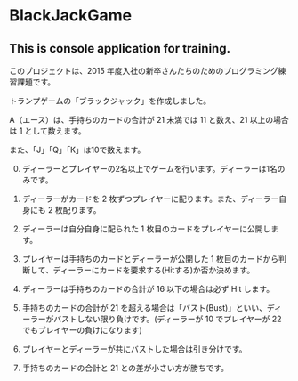 # BlackJackGame
This is console application for training.
----
このプロジェクトは、2015 年度入社の新卒さんたちのためのプログラミング練習課題です。

トランプゲームの「ブラックジャック」を作成しました。

A（エース）は、手持ちのカードの合計が 21 未満では 11 と数え、21 以上の場合は 1 として数えます。

また、「J」「Q」「K」は10で数えます。

0. ディーラーとプレイヤーの2名以上でゲームを行います。ディーラーは1名のみです。

0. ディーラーがカードを 2 枚ずつプレイヤーに配ります。また、ディーラー自身にも 2 枚配ります。

0. ディーラーは自分自身に配られた 1 枚目のカードをプレイヤーに公開します。

0. プレイヤーは手持ちのカードとディーラーが公開した 1 枚目のカードから判断して、ディーラーにカードを要求する(Hitする)か否か決めます。

0. ディーラーは手持ちのカードの合計が 16 以下の場合は必ず Hit します。

0. 手持ちのカードの合計が 21 を超える場合は「バスト(Bust)」といい、ディーラーがバストしない限り負けです。(ディーラーが 10 でプレイヤーが 22 でもプレイヤーの負けになります)

0. プレイヤーとディーラーが共にバストした場合は引き分けです。

0. 手持ちのカードの合計と 21 との差が小さい方が勝ちです。
